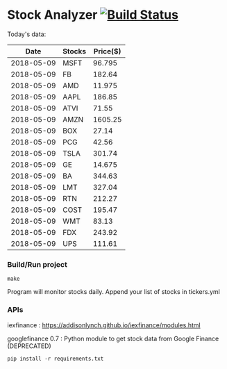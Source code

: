 # Stock Analyzer [![Build Status](https://travis-ci.org/ogoyal/StockAnalyzer.svg?branch=master)](https://travis-ci.org/ogoyal/StockAnalyzer)

Today's data:

| Date| Stocks| Price($) | 
| --- | --- | ---  | 
| 2018-05-09| MSFT| 96.795 | 
| 2018-05-09| FB| 182.64 | 
| 2018-05-09| AMD| 11.975 | 
| 2018-05-09| AAPL| 186.85 | 
| 2018-05-09| ATVI| 71.55 | 
| 2018-05-09| AMZN| 1605.25 | 
| 2018-05-09| BOX| 27.14 | 
| 2018-05-09| PCG| 42.56 | 
| 2018-05-09| TSLA| 301.74 | 
| 2018-05-09| GE| 14.675 | 
| 2018-05-09| BA| 344.63 | 
| 2018-05-09| LMT| 327.04 | 
| 2018-05-09| RTN| 212.27 | 
| 2018-05-09| COST| 195.47 | 
| 2018-05-09| WMT| 83.13 | 
| 2018-05-09| FDX| 243.92 | 
| 2018-05-09| UPS| 111.61 | 

### Build/Run project

```
make
```

Program will monitor stocks daily. Append your list of stocks in tickers.yml

### APIs
iexfinance : https://addisonlynch.github.io/iexfinance/modules.html

googlefinance 0.7 : Python module to get stock data from Google Finance (DEPRECATED)

```
pip install -r requirements.txt
```
